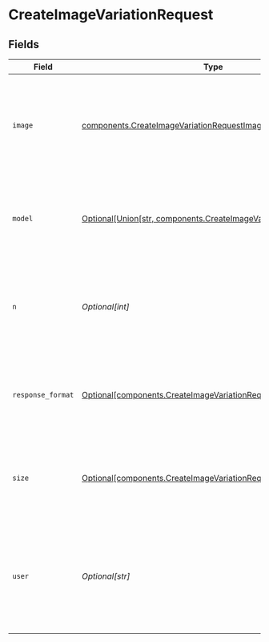 # CreateImageVariationRequest


## Fields

| Field                                                                                                                                                              | Type                                                                                                                                                               | Required                                                                                                                                                           | Description                                                                                                                                                        | Example                                                                                                                                                            |
| ------------------------------------------------------------------------------------------------------------------------------------------------------------------ | ------------------------------------------------------------------------------------------------------------------------------------------------------------------ | ------------------------------------------------------------------------------------------------------------------------------------------------------------------ | ------------------------------------------------------------------------------------------------------------------------------------------------------------------ | ------------------------------------------------------------------------------------------------------------------------------------------------------------------ |
| `image`                                                                                                                                                            | [components.CreateImageVariationRequestImage](../../models/shared/createimagevariationrequestimage.md)                                                             | :heavy_check_mark:                                                                                                                                                 | The image to use as the basis for the variation(s). Must be a valid PNG file, less than 4MB, and square.                                                           |                                                                                                                                                                    |
| `model`                                                                                                                                                            | [Optional[Union[str, components.CreateImageVariationRequest2]]](../../models/shared/createimagevariationrequestmodel.md)                                           | :heavy_minus_sign:                                                                                                                                                 | The model to use for image generation. Only `dall-e-2` is supported at this time.                                                                                  | dall-e-2                                                                                                                                                           |
| `n`                                                                                                                                                                | *Optional[int]*                                                                                                                                                    | :heavy_minus_sign:                                                                                                                                                 | The number of images to generate. Must be between 1 and 10. For `dall-e-3`, only `n=1` is supported.                                                               | 1                                                                                                                                                                  |
| `response_format`                                                                                                                                                  | [Optional[components.CreateImageVariationRequestResponseFormat]](../../models/shared/createimagevariationrequestresponseformat.md)                                 | :heavy_minus_sign:                                                                                                                                                 | The format in which the generated images are returned. Must be one of `url` or `b64_json`.                                                                         | url                                                                                                                                                                |
| `size`                                                                                                                                                             | [Optional[components.CreateImageVariationRequestSize]](../../models/shared/createimagevariationrequestsize.md)                                                     | :heavy_minus_sign:                                                                                                                                                 | The size of the generated images. Must be one of `256x256`, `512x512`, or `1024x1024`.                                                                             | 1024x1024                                                                                                                                                          |
| `user`                                                                                                                                                             | *Optional[str]*                                                                                                                                                    | :heavy_minus_sign:                                                                                                                                                 | A unique identifier representing your end-user, which can help OpenAI to monitor and detect abuse. [Learn more](/docs/guides/safety-best-practices/end-user-ids).<br/> | user-1234                                                                                                                                                          |